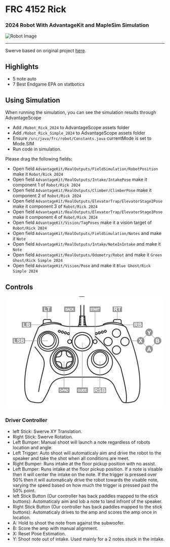 # FRC 4152 Rick

### 2024 Robot With AdvantageKit and MapleSim Simulation

![Robot Image](/assets/_MG_2139.jpg)

---

Swerve based on original project [here](https://www.chiefdelphi.com/t/advantagekit-2024-log-replay-again/442968/54).

## Highlights
- 5 note auto
- 7 Best Endgame EPA on statbotics

## Using Simulation
When running the simulation, you can see the simulation results through AdvantageScope

- Add `/Robot_Rick_2024` to AdvantageScope assets folder
- Add `/Robot_Rick_Simple_2024` to AdvantageScope assets folder
- Ensure `/src/java/frc/robot/Constants.java` currentMode is set to Mode.SIM
- Run code in simulation.

Please drag the following fields:

- Open field `AdvantageKit/RealOutputs/FieldSimulation/RobotPosition` make it `Robot/Rick 2024`
- Open field `AdvantageKit/RealOutputs/Intake/IntakePose` make it component 1 of `Robot/Rick 2024`
- Open field `AdvantageKit/RealOutputs/Climber/ClimberPose` make it component 2 of `Robot/Rick 2024`
- Open field `AdvantageKit/RealOutputs/ElevatorTrap/ElevatorStage2Pose` make it component 3 of `Robot/Rick 2024`
- Open field `AdvantageKit/RealOutputs/ElevatorTrap/ElevatorStage3Pose` make it component 4 of `Robot/Rick 2024`
- Open field `AdvantageKit/Vision/TagPoses` make it a vision target of `Robot/Rick 2024`
- Open field `AdvantageKit/RealOutputs/FieldSimulation/Notes` and make it `Note`
- Open field `AdvantageKit/RealOutputs/Intake/NoteInIntake` and make it `Note`
- Open field `AdvantageKit/RealOutputs/Odometry/Robot` and make it `Green Ghost/Rick Simple 2024`
- Open field `AdvantageKit/Vision/Pose` and make it `Blue Ghost/Rick Simple 2024`

## Controls
![Controller Image](/assets/XboxDiagram.png)
### Driver Controller
- left Stick: Swerve XY Translation.
- Right Stick: Swerve Rotation.
- Left Bumper: Manual shoot will launch a note regardless of robots location and angle.
- Left Trigger: Auto shoot will automaticaly aim and drive the robot to the speaker and take the shot when all conditions are meet.
- Right Bumper: Runs intake at the floor pickup position with no assist.
- Left Bumper: Runs intake at the floor pickup position. If a note is visable then it will center the intake on the note. If the trigger is pressed over 50% then it will automaticaly drive the robot towards the visable note, varying the speed based on how much the trigger is pressed past the 50% point.
- left Stick Button (Our controller has back paddles mapped to the stick buttons): Automaticaly aim and lob a note to land infront of the speaker.
- Right Stick Button (Our controller has back paddles mapped to the stick buttons): Automaticaly drives to the amp and scores the amp once in location.
- A: Hold to shoot the note from against the subwoofer.
- B: Score the amp with manual alignment.
- X: Reset Pose Estimation.
- Y: Shoot note out of intake. Used mainly for a 2 notes stuck in the intake.